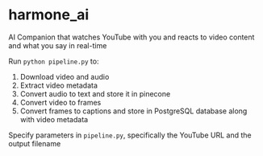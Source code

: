 # harmone_ai
AI Companion that watches YouTube with you and reacts to video content and what you say in real-time

Run ```python pipeline.py``` to:
1. Download video and audio
2. Extract video metadata
3. Convert audio to text and store it in pinecone
4. Convert video to frames
5. Convert frames to captions and store in PostgreSQL database along with video metadata

Specify parameters in ```pipeline.py```, specifically the YouTube URL and the output filename

